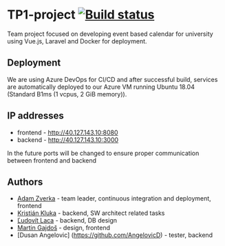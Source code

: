# TP1-project [![Build status](https://dev.azure.com/adamzv/TP1-project/_apis/build/status/TP1-project-CI)](https://dev.azure.com/adamzv/TP1-project/_build/latest?definitionId=3)


Team project focused on developing event based calendar for university using Vue.js, Laravel and Docker for deployment.

## Deployment
We are using Azure DevOps for CI/CD and after successful build, services are automatically deployed to our Azure VM running Ubuntu 18.04 (Standard B1ms (1 vcpus, 2 GiB memory)).

## IP addresses
* frontend - http://40.127.143.10:8080
* backend - http://40.127.143.10:3000

In the future ports will be changed to ensure proper communication between frontend and backend

## Authors
* [Adam Zverka](https://github.com/adamzv) - team leader, continuous integration and deployment, frontend
* [Kristián Kluka](https://github.com/kristiankluka) - backend, SW architect related tasks
* [Ľudovít Laca](https://github.com/Ludovit-Laca) - backend, DB design
* [Martin Gajdoš](https://github.com/martingajdos) - design, frontend
* [Dusan Angelovic] (https://github.com/AngelovicD) -  tester, backend
